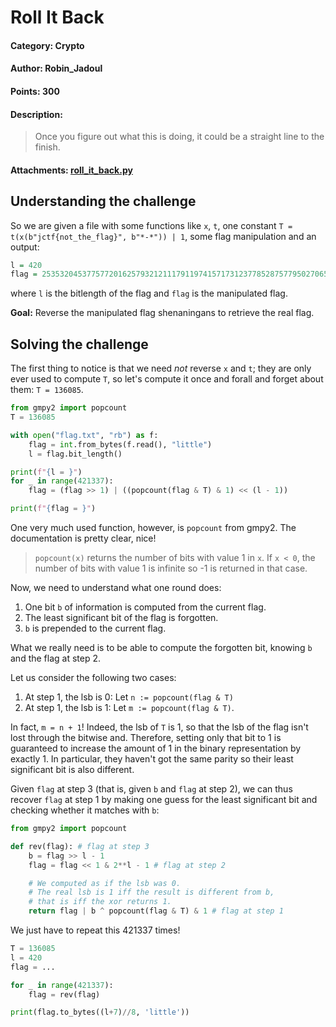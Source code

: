 # Roll It Back
#### **Category:** Crypto
#### **Author:** Robin_Jadoul
#### **Points:** 300
#### **Description:**
> Once you figure out what this is doing, it could be a straight line to the finish.
#### **Attachments:** [roll_it_back.py](./roll_it_back.py)

## Understanding the challenge

So we are given a file with some functions like `x`, `t`, one constant `T = t(x(b"jctf{not_the_flag}", b"*-*")) | 1`, some flag manipulation and an output:
```haskell
l = 420
flag = 2535320453775772016257932121117911974157173123778528757795027065121941155726429313911545470529920091870489045401698656195217643
```
where `l` is the bitlength of the flag and `flag` is the manipulated flag.

**Goal:** Reverse the manipulated flag shenaningans to retrieve the real flag.

## Solving the challenge

The first thing to notice is that we need *not* reverse `x` and `t`; they are only ever used to compute `T`, so let's compute it once and forall and forget about them: `T = 136085`.

```py
from gmpy2 import popcount
T = 136085

with open("flag.txt", "rb") as f:
    flag = int.from_bytes(f.read(), "little")
    l = flag.bit_length()

print(f"{l = }")
for _ in range(421337):
    flag = (flag >> 1) | ((popcount(flag & T) & 1) << (l - 1))

print(f"{flag = }")
```

One very much used function, however, is `popcount` from gmpy2. The documentation is pretty clear, nice!
> `popcount(x)` returns the number of bits with value 1 in `x`. If `x < 0`, the number of bits with value 1 is infinite so -1 is returned in that case.

Now, we need to understand what one round does:
 1. One bit `b` of information is computed from the current flag.
 2. The least significant bit of the flag is forgotten.
 3. `b` is prepended to the current flag.

What we really need is to be able to compute the forgotten bit, knowing `b` and the flag at step 2.

Let us consider the following two cases:
1. At step 1, the lsb is 0: Let `n := popcount(flag & T)`
2. At step 1, the lsb is 1: Let `m := popcount(flag & T)`.

In fact, `m = n + 1`! Indeed, the lsb of `T` is 1, so that the lsb of the flag isn't lost through the bitwise and. Therefore, setting only that bit to 1 is guaranteed to increase the amount of 1 in the binary representation by exactly 1. In particular, they haven't got the same parity so their least significant bit is also different.

Given `flag` at step 3 (that is, given `b` and `flag` at step 2), we can thus recover `flag` at step 1 by making one guess for the least significant bit and checking whether it matches with `b`:
```py
from gmpy2 import popcount

def rev(flag): # flag at step 3
    b = flag >> l - 1
    flag = flag << 1 & 2**l - 1 # flag at step 2

    # We computed as if the lsb was 0.
    # The real lsb is 1 iff the result is different from b,
    # that is iff the xor returns 1.
    return flag | b ^ popcount(flag & T) & 1 # flag at step 1
```

We just have to repeat this 421337 times!
```py
T = 136085
l = 420
flag = ...

for _ in range(421337):
    flag = rev(flag)

print(flag.to_bytes((l+7)//8, 'little'))
```